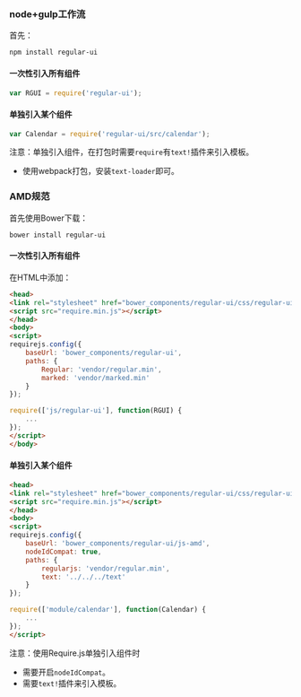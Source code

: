 ### node+gulp工作流

首先：

```shell
npm install regular-ui
```

#### 一次性引入所有组件

```javascript
var RGUI = require('regular-ui');
```

#### 单独引入某个组件

```javascript
var Calendar = require('regular-ui/src/calendar');
```

<div class="u-message u-message-warning">
    <i class="message_icon u-icon u-icon-warning-circle"></i> 注意：单独引入组件，在打包时需要<code>require</code>有<code>text!</code>插件来引入模板。<br>
    <ul>
        <li>使用webpack打包，安装<code>text-loader</code>即可。</li>
    </ul>
</div>

### AMD规范

首先使用Bower下载：

```shell
bower install regular-ui
```

#### 一次性引入所有组件

在HTML中添加：

```html
<head>
<link rel="stylesheet" href="bower_components/regular-ui/css/regular-ui.default.css">
<script src="require.min.js"></script>
</head>
<body>
<script>
requirejs.config({
    baseUrl: 'bower_components/regular-ui',
    paths: {
        Regular: 'vendor/regular.min',
        marked: 'vendor/marked.min'
    }
});

require(['js/regular-ui'], function(RGUI) {
    ...
});
</script>
</body>
```

#### 单独引入某个组件

```html
<head>
<link rel="stylesheet" href="bower_components/regular-ui/css/regular-ui.default.css">
<script src="require.min.js"></script>
</head>
<body>
<script>
requirejs.config({
    baseUrl: 'bower_components/regular-ui/js-amd',
    nodeIdCompat: true,
    paths: {
        regularjs: 'vendor/regular.min',
        text: '../../../text'
    }
});

require(['module/calendar'], function(Calendar) {
    ...
});
</script>
```

<div class="u-message u-message-warning">
    <i class="message_icon u-icon u-icon-warning-circle"></i> 注意：使用Require.js单独引入组件时
    <ul>
        <li>需要开启<code>nodeIdCompat</code>。</li>
        <li>需要<code>text!</code>插件来引入模板。</li>
    </ul>
</div>